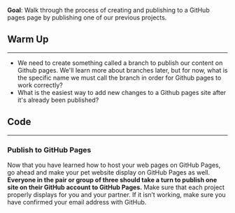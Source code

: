 **Goal**:  Walk through the process of creating and publishing to a GitHub pages page by publishing one of our previous projects.

## Warm Up
<hr />

* We need to create something called a branch to publish our content on Github pages. We'll learn more about branches later, but for now, what is the specific name we must call the branch in order for Github pages to work correctly?
*  What is the easiest way to add new changes to a Github pages site after it's already been published?

## Code
<hr />

### Publish to GitHub Pages

Now that you have learned how to host your web pages on GitHub Pages, go ahead and make your pet website display on GitHub Pages as well. **Everyone in the pair or group of three should take a turn to publish one site on their GitHub account to GitHub Pages.** Make sure that each project properly displays for you and your partner. If it isn’t working, make sure you have confirmed your email address with GitHub. 
